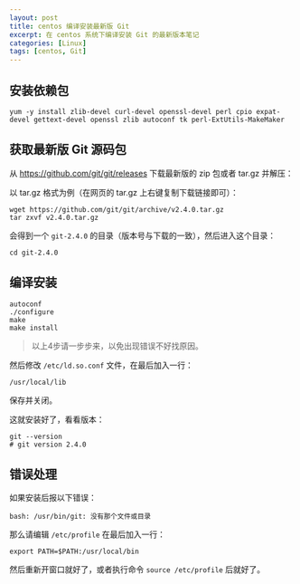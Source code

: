 ```yaml
---
layout: post
title: centos 编译安装最新版 Git
excerpt: 在 centos 系统下编译安装 Git 的最新版本笔记
categories: [Linux]
tags: [centos, Git]
---
```


## 安装依赖包

```shell
yum -y install zlib-devel curl-devel openssl-devel perl cpio expat-devel gettext-devel openssl zlib autoconf tk perl-ExtUtils-MakeMaker
```

## 获取最新版 Git 源码包

从 https://github.com/git/git/releases 下载最新版的 zip 包或者 tar.gz 并解压：

以 tar.gz 格式为例（在网页的 tar.gz 上右键复制下载链接即可）：

```shell
wget https://github.com/git/git/archive/v2.4.0.tar.gz
tar zxvf v2.4.0.tar.gz
```

会得到一个 `git-2.4.0` 的目录（版本号与下载的一致），然后进入这个目录：

```shell
cd git-2.4.0
```

## 编译安装

```shell
autoconf
./configure
make
make install
```

> 以上4步请一步步来，以免出现错误不好找原因。

然后修改 `/etc/ld.so.conf` 文件，在最后加入一行：

```shell
/usr/local/lib
```

保存并关闭。

这就安装好了，看看版本：

```shell
git --version
# git version 2.4.0
```

## 错误处理

如果安装后报以下错误：

```shell
bash: /usr/bin/git: 没有那个文件或目录
```

那么请编辑 `/etc/profile` 在最后加入一行：

```shell
export PATH=$PATH:/usr/local/bin
```

然后重新开窗口就好了，或者执行命令 `source /etc/profile` 后就好了。